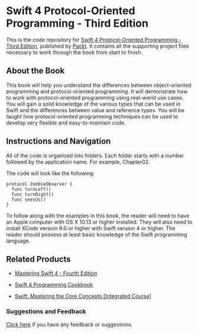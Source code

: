 # Swift 4 Protocol-Oriented Programming - Third Edition
This is the code repository for [Swift 4 Protocol-Oriented Programming - Third Edition](https://www.packtpub.com/web-development/swift-protocol-oriented-programming-third-edition?utm_source=github&utm_medium=repository&utm_campaign=9781788470032), published by [Packt](https://www.packtpub.com/?utm_source=github). It contains all the supporting project files necessary to work through the book from start to finish.
## About the Book
This book will help you understand the differences between object-oriented programming and protocol-oriented programming. It will demonstrate how to work with protocol-oriented programming using real-world use cases. You will gain a solid knowledge of the various types that can be used in Swift and the differences between value and reference types. You will be taught how protocol-oriented programming techniques can be used to develop very flexible and easy-to-maintain code.
## Instructions and Navigation
All of the code is organized into folders. Each folder starts with a number followed by the application name. For example, Chapter02.



The code will look like the following:
```
protocol ZombieObserver {  
  func turnLeft() 
  func turnRight()  
  func seesUs() 
} 
```

To follow along with the examples in this book, the reader will need to have an Apple computer with OS X 10.13 or higher installed. They will also need to install XCode version 9.0 or higher with Swift version 4 or higher. The reader should possess at least basic knowledge of the Swift programming language.

## Related Products
* [Mastering Swift 4 - Fourth Edition](https://www.packtpub.com/application-development/mastering-swift-4-fourth-edition?utm_source=github&utm_medium=repository&utm_campaign=9781788477802)

* [Swift 4 Programming Cookbook](https://www.packtpub.com/application-development/swift-4-programming-cookbook?utm_source=github&utm_medium=repository&utm_campaign=9781786460899)

* [Swift: Mastering the Core Concepts [Integrated Course]](https://www.packtpub.com/application-development/swift-mastering-core-concepts-integrated-course?utm_source=github&utm_medium=repository&utm_campaign=9781788393225)

### Suggestions and Feedback
[Click here](https://docs.google.com/forms/d/e/1FAIpQLSe5qwunkGf6PUvzPirPDtuy1Du5Rlzew23UBp2S-P3wB-GcwQ/viewform) if you have any feedback or suggestions.
